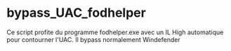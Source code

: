 # bypass_UAC_fodhelper
Ce script profite du programme fodhelper.exe avec un IL High automatique pour contourner l'UAC. Il bypass normalement Windefender
